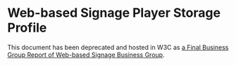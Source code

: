 # Web-based Signage Player Storage Profile

This document has been deprecated and hosted in W3C as [a Final Business Group Report of Web-based Signage Business Group](https://www.w3.org/2016/websigns/storage/).
